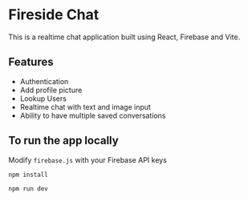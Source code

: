 # Fireside Chat

This is a realtime chat application built using React, Firebase and Vite.

## Features
- Authentication
- Add profile picture
- Lookup Users
- Realtime chat with text and image input
- Ability to have multiple saved conversations

## To run the app locally

Modify `firebase.js` with your Firebase API keys


`npm install` 

`npm run dev`

